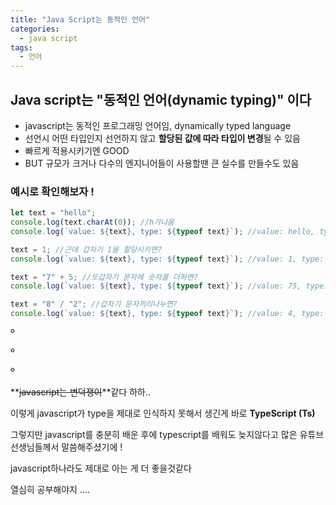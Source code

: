 ```yaml
---
title: "Java Script는 동적인 언어"
categories:
  - java script
tags:
  - 언어
---
```


## Java script는 "동적인 언어(dynamic typing)" 이다

- javascript는 동적인 프로그래밍 언어임, dynamically typed language
- 선언시 어떤 타입인지 선언하지 않고 **할당된 값에 따라 타입이 변경**될 수 있음
- 빠르게 적용시키기엔 GOOD
- BUT 규모가 크거나 다수의 엔지니어들이 사용할땐 큰 실수를 만들수도 있음

### 예시로 확인해보자 !

```javascript
let text = "hello";
console.log(text.charAt(0)); //h가나옴
console.log(`value: ${text}, type: ${typeof text}`); //value: hello, type: string

text = 1; //근데 갑자기 1을 할당시키면?
console.log(`value: ${text}, type: ${typeof text}`); //value: 1, type: number

text = "7" + 5; //또갑자기 문자에 숫자를 더하면?
console.log(`value: ${text}, type: ${typeof text}`); //value: 75, type: string

text = "8" / "2"; //갑자기 문자끼리나누면?
console.log(`value: ${text}, type: ${typeof text}`); //value: 4, type: number
```

º

º

º

**~~javascript는 변덕쟁이~~**같다 하하..

이렇게 javascript가 type을 제대로 인식하지 못해서 생긴게 바로 **TypeScript (Ts)**

그렇지만 javascript를 충분히 배운 후에 typescript를 배워도 늦지않다고 많은 유튜브 선생님들께서 말씀해주셨기에 !

javascript하나라도 제대로 아는 게 더 좋을것같다

열심히 공부해야지 ....
